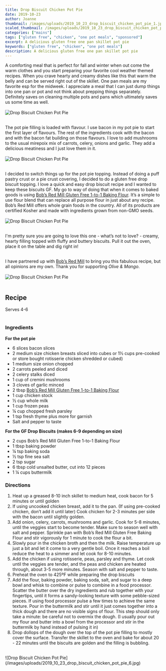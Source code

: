 ```yaml
---
title: Drop Biscuit Chicken Pot Pie
date: 2019-10-23
author: Joanne
thumbnail: /images/uploads/2019_10_23_drop_biscuit_chicken_pot_pie_1.jpg
scaled_thumbnail: /images/uploads/2019_10_23_drop_biscuit_chicken_pot_pie_0.jpg
categories: ["mains"]
tags: ["gluten free", "chicken", "one pot meals", "sponsored"]
excerpt: A delicious gluten free one pan skillet pot pie
keywords: ["gluten free", "chicken", "one pot meals"]
description: A delicious gluten free one pan skillet pot pie
---
```


A comforting meal that is perfect for fall and winter when out come the warm clothes and you start preparing your favorite cool weather themed recipes. When you crave hearty and creamy dishes like this that warm the belly and can be served right out of the skillet. One pan meals are my favorite esp for the midweek. I appreciate a meal that I can just dump  things into one pan or pot and not think about prepping things separately. Definitely saves on cleaning multiple pots and pans which ultimately saves us some time as well. 
</br>
</br>
![Drop Biscuit Chicken Pot Pie](/images/uploads/2019_10_23_drop_biscuit_chicken_pot_pie_2.jpg)
</br>
</br>

The pot pie filling is loaded with flavour. I use bacon in my pot pie to start the first layer of flavours. The rest of the ingredients cook with the bacon and with the bacon fat building on those flavours. I love to add mushrooms to the usual mirepoix mix of carrots, celery, onions and garlic. They add a delicious meatiness and I just love them in it. 
</br>
</br>
![Drop Biscuit Chicken Pot Pie](/images/uploads/2019_10_23_drop_biscuit_chicken_pot_pie_3.jpg)
</br>
</br>

I decided to switch things up for the pot pie topping. Instead of doing a puff pastry crust or a pie crust covering, I decided to do a gluten free drop biscuit topping. I love a quick and easy drop biscuit recipe and I wanted to keep these biscuits GF. My go to way of doing that when it comes to baked goods is using <span class="highlight"><a rel="nofollow" href="https://www.bobsredmill.com/gluten-free-1-to-1-baking-flour.html">Bob’s Red Mill Gluten Free 1-to-1 Baking Flour</a></span>. It’s a simple to use flour blend that can replace all purpose flour in just about any recipe. Bob’s Red Mill offers whole grain foods in the country. All of its products are certified Kosher and made with ingredients grown from non-GMO seeds.
</br>
</br>
![Drop Biscuit Chicken Pot Pie](/images/uploads/2019_10_23_drop_biscuit_chicken_pot_pie_4.jpg)
</br>
</br>

I'm pretty sure you are going to love this one - what’s not to love? - creamy, hearty filling topped with fluffy and buttery biscuits. Pull it out the oven, place it on the table and dig right in! 
</br>
</br>

I have partnered up with <span class="highlight"><a rel="nofollow" href="https://www.bobsredmill.com/?utm_source=TheOliveAndMango&utm_medium=influencer&utm_campaign=bobsredmill">Bob’s Red Mill</a></span> to bring you this fabulous recipe, but all opinions are my own. Thank you for supporting _Olive & Mango_.
</br>
</br>
![Drop Biscuit Chicken Pot Pie](/images/uploads/2019_10_23_drop_biscuit_chicken_pot_pie_5.jpg)
</br>
</br>

## Recipe
Serves 4-6
</br>
</br>

### Ingredients

__For the pot pie__

* <span itemprop="ingredients">6 slices bacon slices</span>
* <span itemprop="ingredients">2 medium size chicken breasts sliced into cubes or 1&frac12; cups pre-cooked or store bought rotisserie chicken shredded or cubed) </span>
* <span itemprop="ingredients">1 medium size onion chopped </span>
* <span itemprop="ingredients">2 carrots peeled and diced </span>
* <span itemprop="ingredients">2 celery stalks diced </span>
* <span itemprop="ingredients">1 cup of cremini mushrooms </span>
* <span itemprop="ingredients">3 cloves of garlic minced </span>
* <span itemprop="ingredients">2 tbsp <span class="highlight"><a rel="nofollow" href="https://www.bobsredmill.com/gluten-free-1-to-1-baking-flour.html">Bob’s Red Mill Gluten Free 1-to-1 Baking Flour</a></span></span>
* <span itemprop="ingredients">1 cup chicken stock </span>
* <span itemprop="ingredients">&frac12; cup whole milk</span>
* <span itemprop="ingredients">1 cup frozen peas</span>
* <span itemprop="ingredients">&frac14; cup chopped fresh parsley </span>
* <span itemprop="ingredients">1 tsp fresh thyme plus more for garnish </span>
* <span itemprop="ingredients">Salt and pepper to taste </span>

__For the GF Drop Biscuits (makes 6-9 depending on size)__

* <span itemprop="ingredients">2 cups Bob’s Red Mill Gluten Free 1-to-1 Baking Flour</span>
* <span itemprop="ingredients">1 tbsp baking powder</span>
* <span itemprop="ingredients">&frac14; tsp baking soda</span>
* <span itemprop="ingredients">&frac12; tsp fine sea salt</span>
* <span itemprop="ingredients">2 tsp sugar </span>
* <span itemprop="ingredients">6 tbsp cold unsalted butter, cut into 12 pieces</span>
* <span itemprop="ingredients">1 &frac14; cups buttermilk</span>

### Directions

1. Heat up a greased 8-10 inch skillet to medium heat, cook bacon for 5 minutes or until golden 
2. If using uncooked chicken breast, add it to the pan. (If using pre-cooked chicken, don’t add it until later) Cook chicken for 2-3 minutes per side with the bacon until slightly golden.
3. Add onion, celery, carrots, mushrooms and garlic. Cook for 5-8 minutes, until the veggies start to become tender. Make sure to season well with salt and pepper. Sprinkle pan with Bob’s Red Mill Gluten Free Baking Flour and stir vigorously for 1 minute to cook the flour a bit.
4. Slowly pour in the chicken broth and then the milk. Raise temperature up just a bit and let it come to a very gentle boil. Once it reaches a boil reduce the heat to a simmer and let cook for 8-10 minutes.
5. Add the chicken if using rotisserie, peas, parsley and thyme.  Let cook until the veggies are tender, and the peas and chicken are heated through, about 3-5 more minutes. Season with salt and pepper to taste.
6. Preheat the oven to 425ºF while preparing the drop biscuits
7. Add the flour, baking powder, baking soda, salt, and sugar to a deep bowl and whisk to combine or pulse to combine in a food processor. Scatter the butter over the dry ingredients and rub together with your fingertips, until it forms a sandy-looking texture with some pebble-sized pieces. If using food processor pulse a few times to achieve the same texture.  Pour in the buttermilk and stir until it just comes together into a thick dough and there are no visible signs of flour. This step should only take a minute: be careful not to overmix the dough. (I usually pour out my flour and butter into a bowl from the processor and stir in the buttermilk by hand instead of pulsing it in) 
8. Drop dollops of the dough over the top of the pot pie filling to mostly cover the surface. Transfer the skillet to the oven and bake for about 20 - 22 minutes until the biscuits are golden and the filling is bubbling. 

</br>
![Drop Biscuit Chicken Pot Pie](/images/uploads/2019_10_23_drop_biscuit_chicken_pot_pie_6.jpg)
